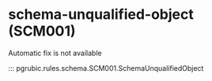 # schema-unqualified-object (SCM001)

Automatic fix is not available

::: pgrubic.rules.schema.SCM001.SchemaUnqualifiedObject
